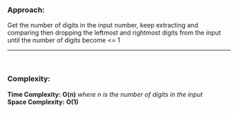 ### **Approach:**
Get the number of digits in the input number, keep extracting and comparing then dropping the leftmost and rightmost digits from the input until the number of digits become <= 1
___
​
### **Complexity:**
**Time Complexity:** **O(n)** *where n is the number of digits in the input*<br />
**Space Complexity:** **O(1)**
​